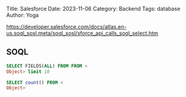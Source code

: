 Title: Salesforce
Date: 2023-11-06
Category: Backend
Tags: database
Author: Yoga

https://developer.salesforce.com/docs/atlas.en-us.soql_sosl.meta/soql_sosl/sforce_api_calls_soql_select.htm

## SOQL

```sql
SELECT FIELDS(ALL) FROM FROM <
Object> limit 10
```

```sql
SELECT count() FROM <
Object>
```
